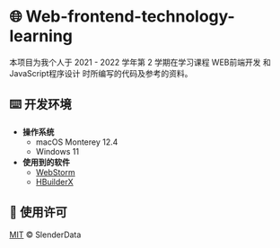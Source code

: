 # 🌐 Web-frontend-technology-learning

本项目为我个人于 2021 - 2022 学年第 2 学期在学习课程 WEB前端开发 和 JavaScript程序设计 时所编写的代码及参考的资料。

## ⌨️ 开发环境

- **操作系统**
  - macOS Monterey 12.4
  - Windows 11
- **使用到的软件**
  - [WebStorm](https://www.jetbrains.com/webstorm/)
  - [HBuilderX](https://www.dcloud.io/hbuilderx.html)

## 📄 使用许可

[MIT](LICENSE) © SlenderData
